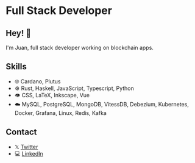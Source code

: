 # Full Stack Developer

## Hey! 👋

I'm Juan, full stack developer working on blockchain apps.

## Skills

- 🌐 Cardano, Plutus
- ⚙️ Rust, Haskell, JavaScript, Typescript, Python
- 👁️ CSS, LaTeX, Inkscape, Vue
- ☁️ MySQL, PostgreSQL, MongoDB, VitessDB, Debezium, Kubernetes, Docker, Grafana, Linux, Redis, Kafka

## Contact

- 𝕏 [Twitter](https://twitter.com/Pairfy_io)
- 💻 [LinkedIn](https://www.linkedin.com/in/jcr1/)

